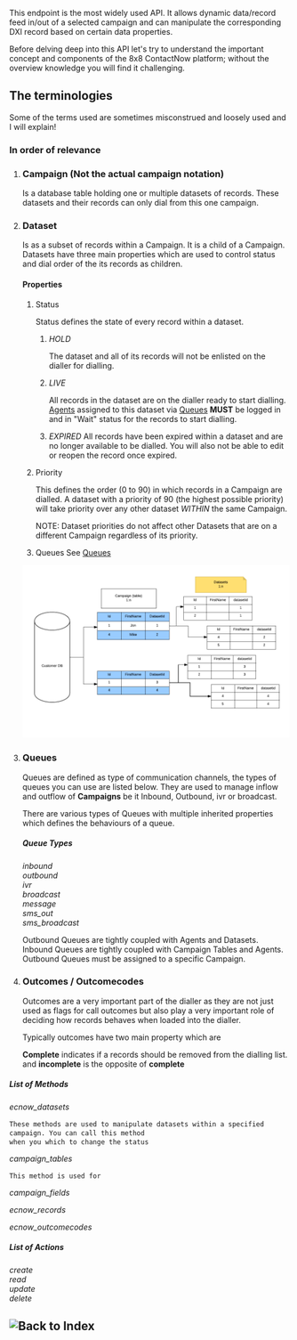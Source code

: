This endpoint is the most widely used API. It allows dynamic data/record feed in/out
of a selected campaign and can manipulate the corresponding DXI record based on certain data properties.

Before delving deep into this API let's try to understand the important concept and 
components of the 8x8 ContactNow platform; without the overview knowledge you will
find it challenging.

## The terminologies
Some of the terms used are sometimes misconstrued and loosely used and I will explain!

### In order of relevance

1. ### Campaign (Not the actual __campaign__ notation)

    Is a database table holding one or multiple datasets of records. These datasets and their records 
    can only dial from this one campaign. 

2. ### Dataset

    Is as a subset of records within a Campaign. It is a child of a Campaign. 
    Datasets have three main properties which are used to control status and dial order of the its records as children.

    #### Properties

    1. Status

        Status defines the state of every record within a dataset.

        1. *HOLD*

            The dataset and all of its records will not be enlisted on the dialler for dialling.
        2. *LIVE*

            All records in the dataset are on the dialler ready to start dialling.
            [Agents](#queues) assigned to this dataset via [Queues](#queues) **MUST** be logged in and in "Wait"
            status for the records to start dialling.

        3. *EXPIRED*
            All records have been expired within a dataset and are no longer available to be dialled. 
            You will also not be able to edit or reopen the record once expired. 
            
    2. Priority
        
        This defines the order (0 to 90) in which records in a Campaign are dialled.
        A dataset with a priority of 90 (the highest possible priority) will take priority over
        any other dataset *WITHIN* the same Campaign.

        NOTE: 
            Dataset priorities do not affect other Datasets that are on a different Campaign regardless
            of its priority.
    
    3. Queues
        See [Queues](#queues)
    
    ![CampaignAndDatasetAnalogy](https://raw.githubusercontent.com/8x8-dxi/ContactNowAPI/master/images/CampaignsTables&Datasets.png)

3. ### Queues

    Queues are defined as type of communication channels, the types of queues you can use are 
    listed below.
    They are used to manage inflow and outflow of **Campaigns** be it Inbound, Outbound, ivr 
    or broadcast.

    There are various types of Queues with multiple inherited properties which defines
    the behaviours of a queue.
    ##### Queue Types
    *inbound*<br>
    *outbound*<br>
    *ivr*<br>
    *broadcast*<br>
    *message*<br>
    *sms_out*<br>
    *sms_broadcast*<br>

    Outbound Queues are tightly coupled with Agents and Datasets. 
    Inbound Queues are tightly coupled with Campaign Tables and Agents.
    Outbound Queues must be assigned to a specific Campaign.  

4. ### Outcomes / Outcomecodes

    Outcomes are a very important part of the dialler as they are not just used as flags for call outcomes but also play
    a very important role of deciding how records behaves when loaded into the dialler.
    
    Typically outcomes have two main property which are 

    **Complete** indicates if a records should be removed from the dialling list. and 
    **incomplete** is the opposite of **complete** 



##### List of Methods
*ecnow_datasets*<br>

    These methods are used to manipulate datasets within a specified campaign. You can call this method
    when you which to change the status 

*campaign_tables*<br>

    This method is used for 
*campaign_fields*<br>

    
*ecnow_records*<br>

    
*ecnow_outcomecodes*<br>

##### List of Actions
*create*<br>
*read*<br>
*update*<br>
*delete*<br>


## ![Back to Index](https://github.com/8x8-dxi/ContactNowAPI/wiki)